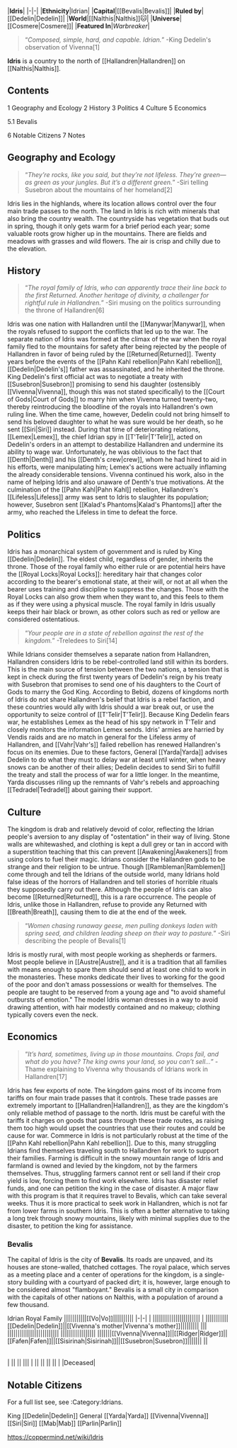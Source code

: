 |**Idris**|
|-|-|
|**Ethnicity**|Idrian|
|**Capital**|[[Bevalis\|Bevalis]]|
|**Ruled by**|[[Dedelin\|Dedelin]]|
|**World**|[[Nalthis\|Nalthis]]🐱︎|
|**Universe**|[[Cosmere\|Cosmere]]|
|**Featured In**|*Warbreaker*|

>“*Composed, simple, hard, and capable. Idrian.*”
\-King Dedelin's observation of Vivenna[1]


**Idris** is a country to the north of [[Hallandren\|Hallandren]] on [[Nalthis\|Nalthis]].

## Contents

1 Geography and Ecology
2 History
3 Politics
4 Culture
5 Economics

5.1 Bevalis


6 Notable Citizens
7 Notes


## Geography and Ecology
>“*They’re rocks, like you said, but they’re not lifeless. They’re green—as green as your jungles. But it’s a different green.*”
\-Siri telling Susebron about the mountains of her homeland[2]


Idris lies in the highlands, where its location allows control over the four main trade passes to the north. The land in Idris is rich with minerals that also bring the country wealth. The countryside has vegetation that buds out in spring, though it only gets warm for a brief period each year; some valuable roots grow higher up in the mountains. There are fields and meadows with grasses and wild flowers. The air is crisp and chilly due to the elevation.

## History
>“*The royal family of Idris, who can apparently trace their line back to the first Returned. Another heritage of divinity, a challenger for rightful rule in Hallandren.*”
\-Siri musing on the politics surrounding the throne of Hallandren[6]


Idris was one nation with Hallandren until the [[Manywar\|Manywar]], when the royals refused to support the conflicts that led up to the war. The separate nation of Idris was formed at the climax of the war when the royal family fled to the mountains for safety after being rejected by the people of Hallandren in favor of being ruled by the [[Returned\|Returned]].
Twenty years before the events of the [[Pahn Kahl rebellion\|Pahn Kahl rebellion]], [[Dedelin\|Dedelin's]] father was assassinated, and he inherited the throne. King Dedelin's first official act was to negotiate a treaty with [[Susebron\|Susebron]] promising to send his daughter (ostensibly [[Vivenna\|Vivenna]], though this was not stated specifically) to the [[Court of Gods\|Court of Gods]] to marry him when Vivenna turned twenty-two, thereby reintroducing the bloodline of the royals into Hallandren's own ruling line. When the time came, however, Dedelin could not bring himself to send his beloved daughter to what he was sure would be her death, so he sent [[Siri\|Siri]] instead.
During that time of deteriorating relations, [[Lemex\|Lemex]], the chief Idrian spy in [[T'Telir\|T'Telir]], acted on Dedelin's orders in an attempt to destabilize Hallandren and undermine its ability to wage war. Unfortunately, he was oblivious to the fact that [[Denth\|Denth]] and his [[Denth's crew\|crew]], whom he had hired to aid in his efforts, were manipulating him; Lemex's actions were actually inflaming the already considerable tensions. Vivenna continued his work, also in the name of helping Idris and also unaware of Denth's true motivations.
At the culmination of the [[Pahn Kahl\|Pahn Kahl]] rebellion, Hallandren's [[Lifeless\|Lifeless]] army was sent to Idris to slaughter its population; however, Susebron sent [[Kalad's Phantoms\|Kalad's Phantoms]] after the army, who reached the Lifeless in time to defeat the force.

## Politics
Idris has a monarchical system of government and is ruled by King [[Dedelin\|Dedelin]]. The eldest child, regardless of gender, inherits the throne. Those of the royal family who either rule or are potential heirs have the [[Royal Locks\|Royal Locks]]: hereditary hair that changes color according to the bearer's emotional state, at their will, or not at all when the bearer uses training and discipline to suppress the changes. Those with the Royal Locks can also grow them when they want to, and this feels to them as if they were using a physical muscle. The royal family in Idris usually keeps their hair black or brown, as other colors such as red or yellow are considered ostentatious.

>“*Your people are in a state of rebellion against the rest of the kingdom.*”
\-Treledees to Siri[14]

While Idrians consider themselves a separate nation from Hallandren, Hallandren considers Idris to be rebel-controlled land still within its borders. This is the main source of tension between the two nations, a tension that is kept in check during the first twenty years of Dedelin's reign by his treaty with Susebron that promises to send one of his daughters to the Court of Gods to marry the God King. According to Bebid, dozens of kingdoms north of Idris do not share Hallandren's belief that Idris is a rebel faction, and these countries would ally with Idris should a war break out, or use the opportunity to seize control of [[T'Telir\|T'Telir]]. Because King Dedelin fears war, he establishes Lemex as the head of his spy network in T'Telir and closely monitors the information Lemex sends. Idris' armies are harried by Vendis raids and are no match in general for the Lifeless army of Hallandren, and [[Vahr\|Vahr's]] failed rebellion has renewed Hallandren's focus on its enemies. Due to these factors, General [[Yarda\|Yarda]] advises Dedelin to do what they must to delay war at least until winter, when heavy snows can be another of their allies; Dedelin decides to send Siri to fulfill the treaty and stall the process of war for a little longer. In the meantime, Yarda discusses riling up the remnants of Vahr's rebels and approaching [[Tedradel\|Tedradel]] about gaining their support.

## Culture
The kingdom is drab and relatively devoid of color, reflecting the Idrian people's aversion to any display of "ostentation" in their way of living. Stone walls are whitewashed, and clothing is kept a dull grey or tan in accord with a superstition teaching that this can prevent [[Awakening\|Awakeners]] from using colors to fuel their magic.
Idrians consider the Hallandren gods to be strange and their religion to be untrue. Though [[Rambleman\|Ramblemen]] come through and tell the Idrians of the outside world, many Idrians hold false ideas of the horrors of Hallandren and tell stories of horrible rituals they supposedly carry out there. Although the people of Idris can also become [[Returned\|Returned]], this is a rare occurrence. The people of Idris, unlike those in Hallandren, refuse to provide any Returned with [[Breath\|Breath]], causing them to die at the end of the week.


>“*Women chasing runaway geese, men pulling donkeys laden with spring seed, and children leading sheep on their way to pasture.*”
\-Siri describing the people of Bevalis[1]

Idris is mostly rural, with most people working as shepherds or farmers. Most people believe in [[Austre\|Austre]], and it is a tradition that all families with means enough to spare them should send at least one child to work in the monasteries. These monks dedicate their lives to working for the good of the poor and don't amass possessions or wealth for themselves.
The people are taught to be reserved from a young age and "to avoid shameful outbursts of emotion." The model Idris woman dresses in a way to avoid drawing attention, with hair modestly contained and no makeup; clothing typically covers even the neck.

## Economics
>“*It’s hard, sometimes, living up in those mountains. Crops fail, and what do you have? The king owns your land, so you can’t sell...*”
\-Thame explaining to Vivenna why thousands of Idrians work in Hallandren[17]


Idris has few exports of note. The kingdom gains most of its income from tariffs on four main trade passes that it controls. These trade passes are extremely important to [[Hallandren\|Hallandren]], as they are the kingdom's only reliable method of passage to the north. Idris must be careful with the tariffs it charges on goods that pass through these trade routes, as raising them too high would upset the countries that use their routes and could be cause for war.
Commerce in Idris is not particularly robust at the time of the [[Pahn Kahl rebellion\|Pahn Kahl rebellion]]. Due to this, many struggling Idrians find themselves traveling south to Hallandren for work to support their families. Farming is difficult in the snowy mountain range of Idris and farmland is owned and levied by the kingdom, not by the farmers themselves. Thus, struggling farmers cannot rent or sell land if their crop yield is low, forcing them to find work elsewhere.
Idris has disaster relief funds, and one can petition the king in the case of disaster. A major flaw with this program is that it requires travel to Bevalis, which can take several weeks. Thus it is more practical to seek work in Hallandren, which is not far from lower farms in southern Idris. This is often a better alternative to taking a long trek through snowy mountains, likely with minimal supplies due to the disaster, to petition the king for assistance.

### Bevalis
The capital of Idris is the city of **Bevalis**. Its roads are unpaved, and its houses are stone-walled, thatched cottages. The royal palace, which serves as a meeting place and a center of operations for the kingdom, is a single-story building with a courtyard of packed dirt; it is, however, large enough to be considered almost "flamboyant." Bevalis is a small city in comparison with the capitals of other nations on Nalthis, with a population of around a few thousand.

Idrian Royal Family
|||||||||||[[Vo\|Vo]]||||||||||
|-|-|
|
|||||||||||||||||||||||
|
|||||||||||[[Dedelin\|Dedelin]]||[[Vivenna's mother\|Vivenna's mother]]|||||||||
|||
|||||||||||||||||||||||||
|||||||||||||||||
|||||||[[Vivenna\|Vivenna]]||[[Ridger\|Ridger]]||[[Fafen\|Fafen]]||[[Sisirinah\|Sisirinah]]||[[Susebron\|Susebron]]|||||||
||

|||
|-|-|
|
||
||
|||
|
||
||
||
||
| |Deceased|


## Notable Citizens
For a full list see, see :Category:Idrians.

King [[Dedelin\|Dedelin]]
General [[Yarda\|Yarda]]
[[Vivenna\|Vivenna]]
[[Siri\|Siri]]
[[Mab\|Mab]]
[[Parlin\|Parlin]]



https://coppermind.net/wiki/Idris